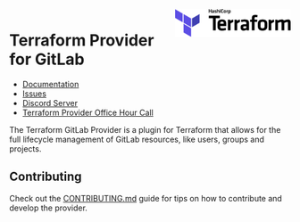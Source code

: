 <a href="https://terraform.io">
    <img src=".gitlab/terraform_logo.svg" alt="Terraform logo" title="Terraform" align="right" height="50" />
</a>

# Terraform Provider for GitLab

- [Documentation](https://www.terraform.io/docs/providers/gitlab/index.html)
- [Issues](https://gitlab.com/gitlab-org/terraform-provider-gitlab/issues)
- [Discord Server](https://discord.gg/gitlab)
- [Terraform Provider Office Hour Call](https://www.meetup.com/gitlab-virtual-meetups/events/291182840/)

The Terraform GitLab Provider is a plugin for Terraform that allows for the full lifecycle management of
GitLab resources, like users, groups and projects.

## Contributing

Check out the [CONTRIBUTING.md](/CONTRIBUTING.md) guide for tips on how to contribute and develop the provider.

